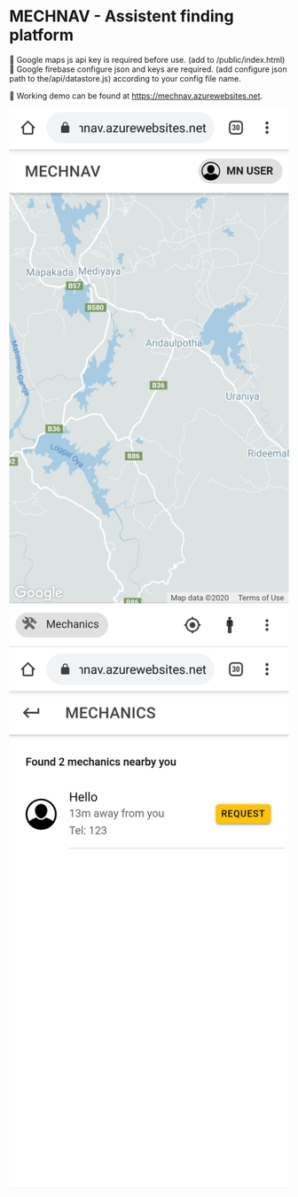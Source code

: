 <h1>MECHNAV - Assistent finding platform</h1>


🔴 Google maps js api key is required before use. (add to /public/index.html)
<br>
🔴 Google firebase configure json and keys are required. (add configure json path to the/api/datastore.js) according to your config file name. 

🔵 Working demo can be found at https://mechnav.azurewebsites.net. 

![alt text](https://github.com/Dananga/MNAV/blob/master/IMG_20200526_190218.jpg?raw=true)
![alt text](https://github.com/Dananga/MNAV/blob/master/IMG_20200526_190226.jpg?raw=true) 
